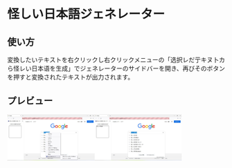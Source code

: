 <h1>怪しい日本語ジェネレーター</h1>
<h2>使い方</h2>
変換したいテキストを右クリックし右クリックメニューの「选択レだ亍キヌ卜カら怪レい日本语を生成」でジェネレーターのサイドバーを開き、再びそのボタンを押すと変換されたテキストが出力されます。
<h2>プレビュー</h2>
<img width="40%" height="40%" src="./screenshots/contextmenu.JPG"><img width="40%" height="40%" src="./screenshots/sidebar.JPG">
